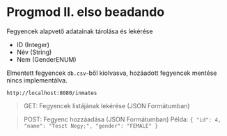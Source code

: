 # Progmod II. elso beadando

Fegyencek alapvető adatainak tárolása és lekérése
- ID (Integer)
- Név (String)
- Nem (GenderENUM)

Elmentett fegyencek `db.csv`-ből kiolvasva, hozáadott fegyencek mentése nincs implementálva.

`http://localhost:8080/inmates`

> GET: Fegyencek listájának lekérése (JSON Formátumban)

> POST: Fegyenc hozzáadása (JSON Formátumban) Példa:
`{
        "id": 4,
        "name": "Teszt Negy;",
        "gender": "FEMALE"
}`
